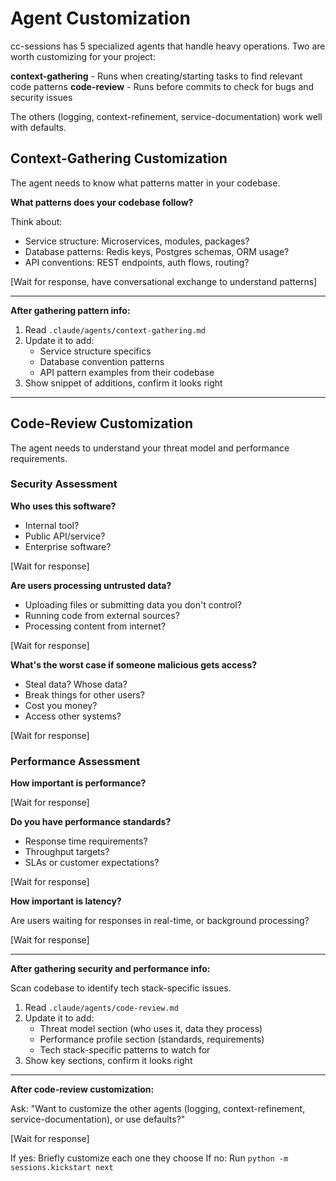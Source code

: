 # Agent Customization

cc-sessions has 5 specialized agents that handle heavy operations. Two are worth customizing for your project:

**context-gathering** - Runs when creating/starting tasks to find relevant code patterns
**code-review** - Runs before commits to check for bugs and security issues

The others (logging, context-refinement, service-documentation) work well with defaults.

## Context-Gathering Customization

The agent needs to know what patterns matter in your codebase.

**What patterns does your codebase follow?**

Think about:
- Service structure: Microservices, modules, packages?
- Database patterns: Redis keys, Postgres schemas, ORM usage?
- API conventions: REST endpoints, auth flows, routing?

[Wait for response, have conversational exchange to understand patterns]

---

**After gathering pattern info:**

1. Read `.claude/agents/context-gathering.md`
2. Update it to add:
   - Service structure specifics
   - Database convention patterns
   - API pattern examples from their codebase
3. Show snippet of additions, confirm it looks right

---

## Code-Review Customization

The agent needs to understand your threat model and performance requirements.

### Security Assessment

**Who uses this software?**
- Internal tool?
- Public API/service?
- Enterprise software?

[Wait for response]

**Are users processing untrusted data?**
- Uploading files or submitting data you don't control?
- Running code from external sources?
- Processing content from internet?

[Wait for response]

**What's the worst case if someone malicious gets access?**
- Steal data? Whose data?
- Break things for other users?
- Cost you money?
- Access other systems?

[Wait for response]

### Performance Assessment

**How important is performance?**

[Wait for response]

**Do you have performance standards?**
- Response time requirements?
- Throughput targets?
- SLAs or customer expectations?

[Wait for response]

**How important is latency?**

Are users waiting for responses in real-time, or background processing?

[Wait for response]

---

**After gathering security and performance info:**

Scan codebase to identify tech stack-specific issues.

1. Read `.claude/agents/code-review.md`
2. Update it to add:
   - Threat model section (who uses it, data they process)
   - Performance profile section (standards, requirements)
   - Tech stack-specific patterns to watch for
3. Show key sections, confirm it looks right

---

**After code-review customization:**

Ask: "Want to customize the other agents (logging, context-refinement, service-documentation), or use defaults?"

[Wait for response]

If yes: Briefly customize each one they choose
If no: Run `python -m sessions.kickstart next`
